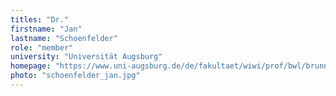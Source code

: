 ```yaml
---
titles: "Dr."
firstname: "Jan"
lastname: "Schoenfelder"
role: "member"
university: "Universität Augsburg"
homepage: "https://www.uni-augsburg.de/de/fakultaet/wiwi/prof/bwl/brunner/team/schoenfelder/"
photo: "schoenfelder_jan.jpg"
---
```

